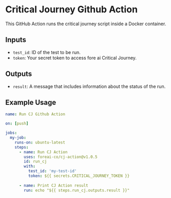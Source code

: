 # Critical Journey Github Action

This GitHub Action runs the critical journey script inside a Docker container.

## Inputs

- `test_id`: ID of the test to be run.
- `token`: Your secret token to access fore ai Critical Journey.

## Outputs

- `result`: A message that includes information about the status of the run.

## Example Usage

```yaml
name: Run CJ Github Action

on: [push]

jobs:
  my-job:
    runs-on: ubuntu-latest
    steps:
      - name: Run CJ Action
        uses: foreai-co/cj-action@v1.0.5
        id: run_cj
        with:
          test_id: 'my-test-id'
          token: ${{ secrets.CRITICAL_JOURNEY_TOKEN }}
      
      - name: Print CJ Action result
        run: echo "${{ steps.run_cj.outputs.result }}"